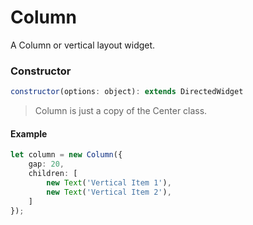 # Column

A Column or vertical layout widget.

### Constructor

```javascript
constructor(options: object): extends DirectedWidget
``` 

> Column is just a copy of the Center class.

#### Example
```ts
let column = new Column({
	gap: 20,
	children: [
		new Text('Vertical Item 1'),
		new Text('Vertical Item 2'),
	]
});
```